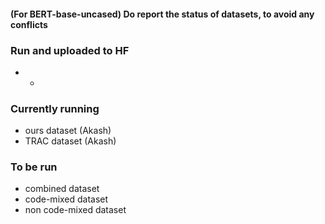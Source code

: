 
#### (For BERT-base-uncased) Do report the status of datasets, to avoid any conflicts ####

### Run and uploaded to HF ###
* -
### Currently running ###
* ours dataset (Akash)
* TRAC dataset (Akash)
### To be run ###
* combined dataset
* code-mixed dataset
* non code-mixed dataset

